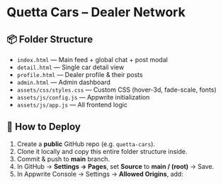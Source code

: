 # Quetta Cars – Dealer Network

## 📦 Folder Structure
- `index.html` — Main feed + global chat + post modal
- `detail.html` — Single car detail view
- `profile.html` — Dealer profile & their posts
- `admin.html` — Admin dashboard
- `assets/css/styles.css` — Custom CSS (hover-3d, fade-scale, fonts)
- `assets/js/config.js` — Appwrite initialization
- `assets/js/app.js` — All frontend logic

## 🚀 How to Deploy
1. Create a **public** GitHub repo (e.g. `quetta-cars`).
2. Clone it locally and copy this entire folder structure inside.
3. Commit & push to **main** branch.
4. In GitHub → **Settings → Pages**, set **Source** to **main / (root)** → Save.
5. In Appwrite Console → Settings → **Allowed Origins**, add:
